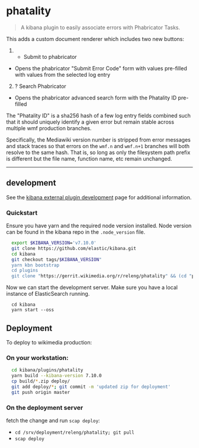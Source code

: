 # phatality

> A kibana plugin to easily associate errors with Phabricator Tasks.

This adds a custom document renderer which includes two new buttons:

1. + Submit to phabricator
 * Opens the phabricator "Submit Error Code" form with values
   pre-filled with values from the selected log entry
2. ? Search Phabricator
 * Opens the phabricator advanced search form with the Phatality ID
   pre-filled

The "Phatality ID" is a sha256 hash of a few log entry fields combined
such that it should uniquely identify a given error but remain stable
across multiple wmf production branches.

Specifically, the Mediawiki version number is stripped from error messages
and stack traces so that errors on the `wmf.n` and `wmf.n+1` branches will
both resolve to the same hash. That is, so long as only the filesystem path
prefix is different but the file name, function name, etc remain unchanged.

---

## development

See the [kibana external plugin development](https://www.elastic.co/guide/en/kibana/current/external-plugin-development.html) page for additional information.

### Quickstart
Ensure you have yarn and the required node version installed.  Node version can be found in the kibana repo in the `.node_version` file.

```bash
  export $KIBANA_VERSION='v7.10.0'
  git clone https://github.com/elastic/kibana.git
  cd kibana
  git checkout tags/$KIBANA_VERSION"
  yarn kbn bootstrap
  cd plugins
  git clone "https://gerrit.wikimedia.org/r/releng/phatality" && (cd "phatality" && mkdir -p .git/hooks && curl -Lo `git rev-parse --git-dir`/hooks/commit-msg https://gerrit.wikimedia.org/r/tools/hooks/commit-msg; chmod +x `git rev-parse --git-dir`/hooks/commit-msg)
```

Now we can start the development server.  Make sure you have a local instance of ElasticSearch running.
```
  cd kibana
  yarn start --oss
```

## Deployment

To deploy to wikimedia production:

### On your workstation:
```bash
  cd kibana/plugins/phatality
  yarn build --kibana-version 7.10.0
  cp build/*.zip deploy/
  git add deploy/*; git commit -m 'updated zip for deployment'
  git push origin master
```

### On the deployment server

 fetch the change and run `scap deploy`:

- `cd /srv/deployment/releng/phatality; git pull`
- `scap deploy`

